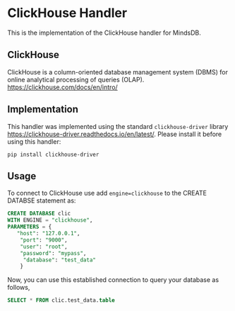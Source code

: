 # ClickHouse Handler

This is the implementation of the ClickHouse handler for MindsDB.

## ClickHouse

ClickHouse is a column-oriented database management system (DBMS) for online analytical processing of queries (OLAP). https://clickhouse.com/docs/en/intro/



## Implementation
This handler was implemented using the standard `clickhouse-driver` library https://clickhouse-driver.readthedocs.io/en/latest/.
Please install it before using this handler:

```
pip install clickhouse-driver
```

## Usage

To connect to ClickHouse use add `engine=clickhouse` to the CREATE DATABSE statement as:

```sql
CREATE DATABASE clic
WITH ENGINE = "clickhouse",
PARAMETERS = {
   "host": "127.0.0.1",
    "port": "9000",
    "user": "root",
    "password": "mypass",
     "database": "test_data"
    }
```

Now, you can use this established connection to query your database as follows,

```sql
SELECT * FROM clic.test_data.table
```